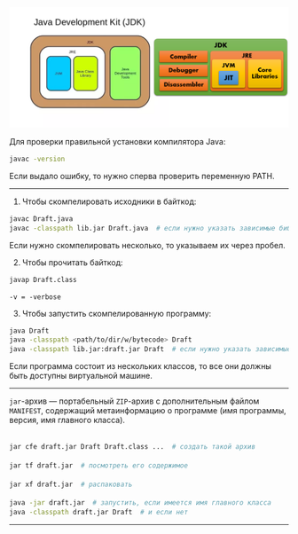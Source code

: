 ![](_java_pictures/JDK.png)

Для проверки правильной установки компилятора Java:  
```zsh
javac -version
```
Если выдало ошибку, то нужно сперва проверить переменную PATH.

---

1. Чтобы скомпелировать исходники в байткод:
```bash
javac Draft.java
javac -classpath lib.jar Draft.java  # если нужно указать зависимые библиотеки
```
Если нужно скомпелировать несколько, то указываем их через пробел.

2. Чтобы прочитать байткод:
```zsh
javap Draft.class
```
	-v = -verbose

3. Чтобы запустить скомпелированную программу:
```zsh
java Draft
java -classpath <path/to/dir/w/bytecode> Draft
java -classpath lib.jar:draft.jar Draft  # если нужно указать зависимые библиотеки (: - Linux, ; - Windows)
```
Если программа состоит из нескольких классов, то все они должны быть доступны виртуальной машине.

---

`jar`-архив — портабельный `ZIP`-архив с дополнительным файлом `MANIFEST`, содержащий метаинформацию о программе (имя программы, версия, имя главного класса).
```zsh

jar cfe draft.jar Draft Draft.class ...  # создать такой архив

jar tf draft.jar  # посмотреть его содержимое

jar xf draft.jar  # распаковать

java -jar draft.jar  # запустить, если имеется имя главного класса 
java -classpath draft.jar Draft  # и если нет
```

---


